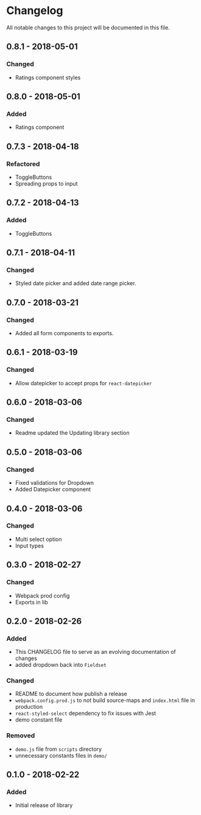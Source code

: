 # Changelog
All notable changes to this project will be documented in this file.

## 0.8.1 - 2018-05-01
### Changed
- Ratings component styles

## 0.8.0 - 2018-05-01
### Added
- Ratings component

## 0.7.3 - 2018-04-18
### Refactored
- ToggleButtons
- Spreading props to input

## 0.7.2 - 2018-04-13
### Added
- ToggleButtons

## 0.7.1 - 2018-04-11
### Changed
- Styled date picker and added date range picker.

## 0.7.0 - 2018-03-21
### Changed
- Added all form components to exports.

## 0.6.1 - 2018-03-19
### Changed
- Allow datepicker to accept props for `react-datepicker`

## 0.6.0 - 2018-03-06
### Changed
- Readme updated the Updating library section

## 0.5.0 - 2018-03-06
### Changed
- Fixed validations for Dropdown
- Added Datepicker component

## 0.4.0 - 2018-03-06
### Changed
- Multi select option
- Input types

## 0.3.0 - 2018-02-27
### Changed
- Webpack prod config
- Exports in lib

## 0.2.0 - 2018-02-26
### Added
- This CHANGELOG file to serve as an evolving documentation of changes
- added dropdown back into `Fieldset`

### Changed
- README to document how publish a release
- `webpack.config.prod.js` to not build source-maps and `index.html` file in production
- `react-styled-select` dependency to fix issues with Jest
- demo constant file

### Removed
- `demo.js` file from `scripts` directory
- unnecessary constants files in `demo/`

## 0.1.0 - 2018-02-22
### Added
- Initial release of library
